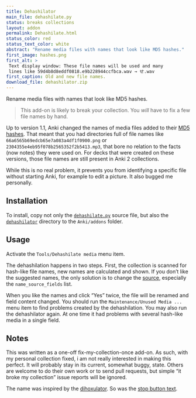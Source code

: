 ```yaml
---
title: Dehashilator
main_file: dehashilate.py
status: breaks collections
layout: addon
permalink: Dehashilate.html
status_color: red
status_text_color: white
abstract: "Rename media files with names that look like MD5 hashes."
first_image: hashes.png
first_alt: >
 Text display window: These file names will be used and many
 lines like 59d4b8d8eddf0818.e9b228944ccfbca.wav → せ.wav
first_caption: Old and new file names.
download_file: dehashilator.zip
---
```

Rename media files with names that look like MD5 hashes.
<blockquote class="nb">This add-on is likely to break your
collection. You <em>will</em> have to fix a few file names by hand.</blockquote>

Up to version 1.1, Anki changed the names of media files added to
their [MD5](http://en.wikipedia.org/wiki/MD5)
[hashes](http://en.wikipedia.org/wiki/Cryptographic_hash_function).
That meant that you had directories full of file names like
`66a6565b69edcb65e7a083a4df1f0900.png` or
`2304355e4eb95f078b2565352f2b5413.mp3`, that bore no relation to the
facts (now notes) they were used on.
For decks that were created on these versions, those file names are
still present in Anki 2 collections.

While this is no real problem, it prevents you from identifying a
specific file without starting Anki, for example to edit a picture. It
also bugged me personally.

## Installation

To install, copy not only the
[`dehashilate.py`](https://github.com/ospalh/anki-addons/blob/master/dehashilate.py)
source file, but also the
[`dehashilator`](https://github.com/ospalh/anki-addons/blob/master/dehashilator)
directory to the `Anki/addons` folder.

## Usage

Activate the `Tools/Dehashilate media` menu item.

The dehashilation happens in two steps. First, the collection is
scanned for hash-like file names, new names are calculated and
shown. If you don’t like the suggested names, the only solution is to
change the
[source](https://github.com/ospalh/anki-addons/blob/master/dehashilator/dehashilator.py),
especially the `name_source_fields` list.

When you like the names and click <q>Yes</q> twice, the file will be
renamed and field content changed. You should run the
`Maintenance/Unused Media ...` menu item to find problems created by
the dehashilation. You may also run the dehashilator again.  At one
time it had problems with several hash-like media in a single field.

## Notes

This was written as a one-off fix-my-collection-once add-on. As such,
with my personal collection fixed, i am not really interested in
making this perfect. It will probably stay in its current, somewhat
buggy, state. Others are welcome to do their own work or to send pull
requests, but simple <q>it broke my collection</q> issue reports will
be ignored.

The name was inspired by the
[dihoxulator](http://www.girlgeniusonline.com/comic.php?date=20021213). So
was the [stop button
text](http://www.girlgeniusonline.com/comic.php?date=20021218).
